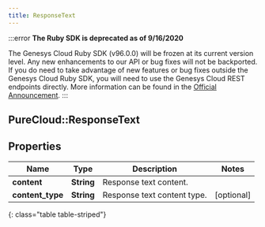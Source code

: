 ```yaml
---
title: ResponseText
---
```


:::error
**The Ruby SDK is deprecated as of 9/16/2020**

The Genesys Cloud Ruby SDK (v96.0.0) will be frozen at its current version level. Any new enhancements to our API or bug fixes will not be backported. If you do need to take advantage of new features or bug fixes outside the Genesys Cloud Ruby SDK, you will need to use the Genesys Cloud REST endpoints directly. More information can be found in the [Official Announcement](https://developer.mypurecloud.com/forum/t/announcement-genesys-cloud-ruby-sdk-end-of-life/8850).
:::


## PureCloud::ResponseText

## Properties

|Name | Type | Description | Notes|
|------------ | ------------- | ------------- | -------------|
| **content** | **String** | Response text content. | |
| **content_type** | **String** | Response text content type. | [optional] |
{: class="table table-striped"}


